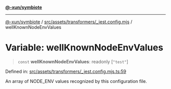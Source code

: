 [**@-xun/symbiote**](../../../../../README.md)

***

[@-xun/symbiote](../../../../../README.md) / [src/assets/transformers/\_jest.config.mjs](../README.md) / wellKnownNodeEnvValues

# Variable: wellKnownNodeEnvValues

> `const` **wellKnownNodeEnvValues**: readonly \[`"test"`\]

Defined in: [src/assets/transformers/\_jest.config.mjs.ts:59](https://github.com/Xunnamius/symbiote/blob/421daaf5e320e2f5d7cb32f23e410fefd48b6891/src/assets/transformers/_jest.config.mjs.ts#L59)

An array of NODE_ENV values recognized by this configuration file.
